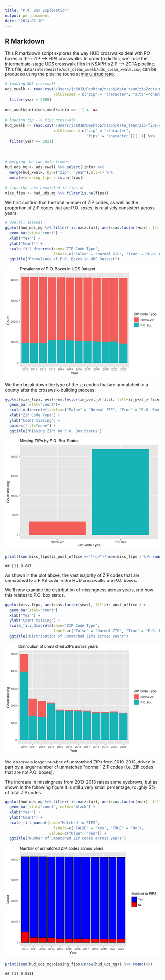 ```yaml
---
title: "P.O. Box Exploration"
output: pdf_document
date: "2024-07-10"
---
```




## R Markdown

This R markdown script explores the way HUD crosswalks deal with PO boxes in their ZIP --> FIPS crosswalks. In order to do this, we'll use the intermediate-stage UDS crosswalk files in NSAPH's ZIP --> ZCTA pipeline. This file, `data/intermediate/uds_clean_xwalk/uds_clean_xwalk.csv`, can be produced using the pipeline found at [this GitHub repo](https://github.com/NSAPH-Data-Processing/zip2fips_master_xwalk/tree/main). 


``` r
# loading UDS crosswalk
uds_xwalk <- read.csv("/Users/jck019/Desktop/nsaph/data_team/zip2zcta_master_xwalk/data/intermediate/uds_clean_xwalk/uds_clean_xwalk.csv", sep=";",
                      colClasses = c("zip" = "character", "zcta"="character")) %>%
  filter(year > 2009)

uds_xwalk$info[uds_xwalk$info == ""] <- NA

# loading zip --> fips crosswalk
hud_xwalk <- read.csv("/Users/jck019/Desktop/nsaph/data_team/zip-fips-crosswalk/data/output/zip2fips_master_xwalk_2010_2023.csv", 
                      colClasses = c("zip" = "character", 
                                     "fips" = "character"))[,-1] %>%
  filter(year <= 2021)



# merging the two data frames
hud_uds_mg <- uds_xwalk %>% select(-info) %>%
  merge(hud_xwalk, by=c("zip", "year"),all=T) %>%
  mutate(missing_fips = is.na(fips))

# zips that are unmatched in fips df
miss_fips <- hud_uds_mg %>% filter(is.na(fips))
```


We first confirm that the total number of ZIP codes, as well as the proportion of ZIP codes that are P.O. boxes, is relatively consistent across years.

``` r
# Overall dataset
ggplot(hud_uds_mg %>% filter(!is.na(zcta)), aes(x=as.factor(year), fill=is_post_office)) +
  geom_bar(stat="count") +
  xlab("Year") +
  ylab("Count") +
  scale_fill_discrete(name="ZIP Code Type", 
                      labels=c("False" = "Normal ZIP", "True" = "P.O. Box")) +
  ggtitle("Prevalence of P.O. Boxes in UDS Dataset")
```

![](./notes_pobox_files/figure-html/unnamed-chunk-82-1.png)<!-- -->


We then break down the type of the zip codes that are unmatched to a county after the crosswalk-building process.

``` r
ggplot(miss_fips, aes(x=as.factor(is_post_office), fill=is_post_office)) +
  geom_bar(stat="count")+
  scale_x_discrete(labels=c("False" = "Normal ZIP", "True" = "P.O. Box")) +
  xlab("ZIP Code Type") +
  ylab("Count missing") +
  guides(fill="none") +
  ggtitle("Missing ZIPs by P.O. Box Status")
```

![](./notes_pobox_files/figure-html/unnamed-chunk-83-1.png)<!-- -->

``` r
print((sum(miss_fips$is_post_office =="True")/nrow(miss_fips)) %>% round(digits=3))
```

```
## [1] 0.867
```

As shown in the plot above, the vast majority of ZIP codes that are unmatched to a FIPS code in the HUD crosswalks are P.O. boxes.


We'll now examine the distribution of missingness across years, and how this relates to P.O. box status.


``` r
ggplot(miss_fips, aes(x=as.factor(year), fill=is_post_office)) +
  geom_bar(stat="count") +
  xlab("Year") +
  ylab("Count missing") +
  scale_fill_discrete(name="ZIP Code Type", 
                      labels=c("False" = "Normal ZIP", "True" = "P.O. Box")) +
  ggtitle("Distribution of unmatched ZIPs across years")
```

![](./notes_pobox_files/figure-html/unnamed-chunk-84-1.png)<!-- -->

We observe a larger number of unmatched ZIPs from 2010-2013, driven in part by a larger number of unmatched "normal" ZIP codes (i.e. ZIP codes that are not P.O. boxes).


The increase in missingness from 2010-2013 raises some eyebrows, but as shown in the following figure it is still a very small percentage, roughly 5%, of total ZIP codes.

``` r
ggplot(hud_uds_mg %>% filter(!is.na(zcta)), aes(x=as.factor(year), fill=missing_fips)) +
  geom_bar(stat="count", color="black") +
  xlab("Year") +
  ylab("Count") +
  scale_fill_manual(name="Matched to FIPS", 
                      labels=c("FALSE" = "Yes", "TRUE" = "No"),
                    values=c("blue", "red")) +
  ggtitle("Number of unmatched ZIP codes across years")
```

![](./notes_pobox_files/figure-html/unnamed-chunk-85-1.png)<!-- -->

``` r
print((sum(hud_uds_mg$missing_fips)/nrow(hud_uds_mg)) %>% round(4))
```

```
## [1] 0.0511
```


